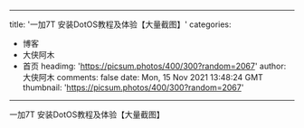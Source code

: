 
---
title: '一加7T 安装DotOS教程及体验【大量截图】'
categories: 
 - 博客
 - 大侠阿木
 - 首页
headimg: 'https://picsum.photos/400/300?random=2067'
author: 大侠阿木
comments: false
date: Mon, 15 Nov 2021 13:48:24 GMT
thumbnail: 'https://picsum.photos/400/300?random=2067'
---

<div>   
一加7T 安装DotOS教程及体验【大量截图】  
</div>
            